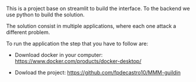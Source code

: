 This is a project base on streamlit to build the interface. To the backend we use python to build the solution.

The solution consist in multiple applications, where each one attack a different problem.

To run the application the step that you have to follow are:

* Download docker in your computer:
    https://www.docker.com/products/docker-desktop/

* Dowload the project:
    https://github.com/fpdecastro10/MMM-guildin

